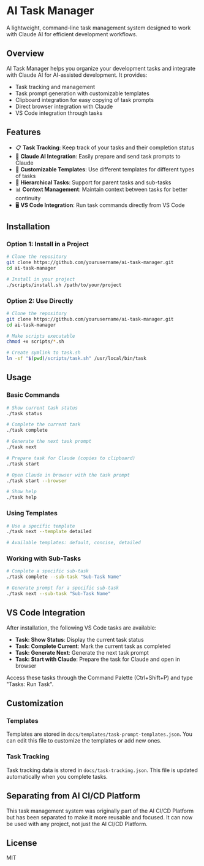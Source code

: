 # AI Task Manager

A lightweight, command-line task management system designed to work with Claude AI for efficient development workflows.

## Overview

AI Task Manager helps you organize your development tasks and integrate with Claude AI for AI-assisted development. It provides:

- Task tracking and management
- Task prompt generation with customizable templates
- Clipboard integration for easy copying of task prompts
- Direct browser integration with Claude
- VS Code integration through tasks

## Features

- 📋 **Task Tracking**: Keep track of your tasks and their completion status
- 🤖 **Claude AI Integration**: Easily prepare and send task prompts to Claude
- 📝 **Customizable Templates**: Use different templates for different types of tasks
- 🔄 **Hierarchical Tasks**: Support for parent tasks and sub-tasks
- 📊 **Context Management**: Maintain context between tasks for better continuity
- 🖥️ **VS Code Integration**: Run task commands directly from VS Code

## Installation

### Option 1: Install in a Project

```bash
# Clone the repository
git clone https://github.com/yourusername/ai-task-manager.git
cd ai-task-manager

# Install in your project
./scripts/install.sh /path/to/your/project
```

### Option 2: Use Directly

```bash
# Clone the repository
git clone https://github.com/yourusername/ai-task-manager.git
cd ai-task-manager

# Make scripts executable
chmod +x scripts/*.sh

# Create symlink to task.sh
ln -sf "$(pwd)/scripts/task.sh" /usr/local/bin/task
```

## Usage

### Basic Commands

```bash
# Show current task status
./task status

# Complete the current task
./task complete

# Generate the next task prompt
./task next

# Prepare task for Claude (copies to clipboard)
./task start

# Open Claude in browser with the task prompt
./task start --browser

# Show help
./task help
```

### Using Templates

```bash
# Use a specific template
./task next --template detailed

# Available templates: default, concise, detailed
```

### Working with Sub-Tasks

```bash
# Complete a specific sub-task
./task complete --sub-task "Sub-Task Name"

# Generate prompt for a specific sub-task
./task next --sub-task "Sub-Task Name"
```

## VS Code Integration

After installation, the following VS Code tasks are available:

- **Task: Show Status**: Display the current task status
- **Task: Complete Current**: Mark the current task as completed
- **Task: Generate Next**: Generate the next task prompt
- **Task: Start with Claude**: Prepare the task for Claude and open in browser

Access these tasks through the Command Palette (Ctrl+Shift+P) and type "Tasks: Run Task".

## Customization

### Templates

Templates are stored in `docs/templates/task-prompt-templates.json`. You can edit this file to customize the templates or add new ones.

### Task Tracking

Task tracking data is stored in `docs/task-tracking.json`. This file is updated automatically when you complete tasks.

## Separating from AI CI/CD Platform

This task management system was originally part of the AI CI/CD Platform but has been separated to make it more reusable and focused. It can now be used with any project, not just the AI CI/CD Platform.

## License

MIT
